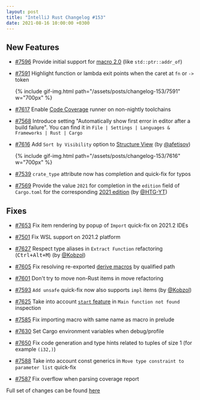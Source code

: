 ```yaml
---
layout: post
title: "IntelliJ Rust Changelog #153"
date: 2021-08-16 10:00:00 +0300
---
```



## New Features

* [#7596] Provide initial support for [macro 2.0](https://rust-lang.github.io/rfcs/1584-macros.html) (like `std::ptr::addr_of`)

* [#7591] Highlight function or lambda exit points when the caret at `fn` or `->` token

  {% include gif-img.html path="/assets/posts/changelog-153/7591" w="700px" %}

* [#7617] Enable [Code Coverage](https://plugins.jetbrains.com/plugin/8182-rust/docs/rust-code-coverage.html) runner on non-nightly toolchains

* [#7568] Introduce setting "Automatically show first error in editor after a build failure".
You can find it in `File | Settings | Languages & Frameworks | Rust | Cargo`

* [#7616] Add `Sort by Visibility` option to [Structure View](https://www.jetbrains.com/help/idea/viewing-structure-of-a-source-file.html) (by [@afetisov])

  {% include gif-img.html path="/assets/posts/changelog-153/7616" w="700px" %}

* [#7539] `crate_type` attribute now has completion and quick-fix for typos

* [#7569] Provide the value `2021` for completion in the `edition` field of `Cargo.toml` for the corresponding [2021 edition](https://doc.rust-lang.org/edition-guide/rust-2021/index.html) (by [@HTG-YT])

## Fixes

* [#7653] Fix item rendering by popup of `Import` quick-fix on 2021.2 IDEs

* [#7501] Fix WSL support on 2021.2 platform

* [#7627] Respect type aliases in `Extract Function` refactoring (<kbd>Ctrl+Alt+M</kbd>) (by [@Kobzol])

* [#7605] Fix resolving re-exported [derive macros](https://doc.rust-lang.org/reference/procedural-macros.html#derive-macros) by qualified path

* [#7601] Don't try to move non-Rust items in move refactoring

* [#7593] `Add unsafe` quick-fix now also supports `impl` items (by [@Kobzol])

* [#7625] Take into account [`start` feature](https://github.com/rust-lang/rust/issues/29633) in `Main function not found` inspection

* [#7585] Fix importing macro with same name as macro in prelude

* [#7630] Set Cargo environment variables when debug/profile

* [#7650] Fix code generation and type hints related to tuples of size 1 (for example `(i32,)`)

* [#7588] Take into account const generics in `Move type constraint to parameter list` quick-fix

* [#7587] Fix overflow when parsing coverage report

Full set of changes can be found [here](https://github.com/intellij-rust/intellij-rust/milestone/61?closed=1)

[@HTG-YT]: https://github.com/HTG-YT
[@Kobzol]: https://github.com/Kobzol
[@afetisov]: https://github.com/afetisov

[#7501]: https://github.com/intellij-rust/intellij-rust/pull/7501
[#7539]: https://github.com/intellij-rust/intellij-rust/pull/7539
[#7568]: https://github.com/intellij-rust/intellij-rust/pull/7568
[#7569]: https://github.com/intellij-rust/intellij-rust/pull/7569
[#7585]: https://github.com/intellij-rust/intellij-rust/pull/7585
[#7587]: https://github.com/intellij-rust/intellij-rust/pull/7587
[#7588]: https://github.com/intellij-rust/intellij-rust/pull/7588
[#7591]: https://github.com/intellij-rust/intellij-rust/pull/7591
[#7593]: https://github.com/intellij-rust/intellij-rust/pull/7593
[#7596]: https://github.com/intellij-rust/intellij-rust/pull/7596
[#7601]: https://github.com/intellij-rust/intellij-rust/pull/7601
[#7605]: https://github.com/intellij-rust/intellij-rust/pull/7605
[#7616]: https://github.com/intellij-rust/intellij-rust/pull/7616
[#7617]: https://github.com/intellij-rust/intellij-rust/pull/7617
[#7625]: https://github.com/intellij-rust/intellij-rust/pull/7625
[#7627]: https://github.com/intellij-rust/intellij-rust/pull/7627
[#7630]: https://github.com/intellij-rust/intellij-rust/pull/7630
[#7650]: https://github.com/intellij-rust/intellij-rust/pull/7650
[#7653]: https://github.com/intellij-rust/intellij-rust/pull/7653
